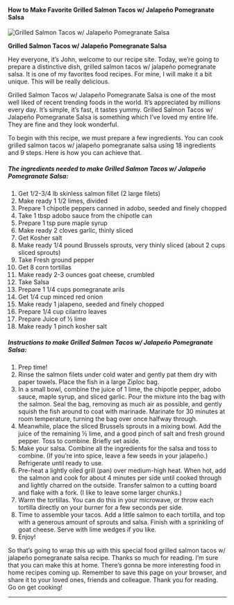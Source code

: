             

#### How to Make Favorite Grilled Salmon Tacos w/ Jalapeño Pomegranate Salsa

![Grilled Salmon Tacos w/ Jalapeño Pomegranate Salsa](https://img-global.cpcdn.com/recipes/5d50b38e80cd1627/751x532cq70/grilled-salmon-tacos-w-jalapeno-pomegranate-salsa-recipe-main-photo.jpg)

**Grilled Salmon Tacos w/ Jalapeño Pomegranate Salsa**

Hey everyone, it’s John, welcome to our recipe site. Today, we’re going to prepare a distinctive dish, grilled salmon tacos w/ jalapeño pomegranate salsa. It is one of my favorites food recipes. For mine, I will make it a bit unique. This will be really delicious.

Grilled Salmon Tacos w/ Jalapeño Pomegranate Salsa is one of the most well liked of recent trending foods in the world. It’s appreciated by millions every day. It’s simple, it’s fast, it tastes yummy. Grilled Salmon Tacos w/ Jalapeño Pomegranate Salsa is something which I’ve loved my entire life. They are fine and they look wonderful.

To begin with this recipe, we must prepare a few ingredients. You can cook grilled salmon tacos w/ jalapeño pomegranate salsa using 18 ingredients and 9 steps. Here is how you can achieve that.

##### The ingredients needed to make Grilled Salmon Tacos w/ Jalapeño Pomegranate Salsa:

1.  Get 1/2-3/4 lb skinless salmon fillet (2 large filets)
2.  Make ready 1 1/2 limes, divided
3.  Prepare 1 chipotle peppers canned in adobo, seeded and finely chopped
4.  Take 1 tbsp adobo sauce from the chipotle can
5.  Prepare 1 tsp pure maple syrup
6.  Make ready 2 cloves garlic, thinly sliced
7.  Get Kosher salt
8.  Make ready 1/4 pound Brussels sprouts, very thinly sliced (about 2 cups sliced sprouts)
9.  Take Fresh ground pepper
10.  Get 8 corn tortillas
11.  Make ready 2-3 ounces goat cheese, crumbled
12.  Take Salsa
13.  Prepare 1 1/4 cups pomegranate arils
14.  Get 1/4 cup minced red onion
15.  Make ready 1 jalapeno, seeded and finely chopped
16.  Prepare 1/4 cup cilantro leaves
17.  Prepare Juice of ½ lime
18.  Make ready 1 pinch kosher salt

##### Instructions to make Grilled Salmon Tacos w/ Jalapeño Pomegranate Salsa:

1.  Prep time!
2.  Rinse the salmon filets under cold water and gently pat them dry with paper towels. Place the fish in a large Ziploc bag.
3.  In a small bowl, combine the juice of 1 lime, the chipotle pepper, adobo sauce, maple syrup, and sliced garlic. Pour the mixture into the bag with the salmon. Seal the bag, removing as much air as possible, and gently squish the fish around to coat with marinade. Marinate for 30 minutes at room temperature, turning the bag over once halfway through.
4.  Meanwhile, place the sliced Brussels sprouts in a mixing bowl. Add the juice of the remaining ½ lime, and a good pinch of salt and fresh ground pepper. Toss to combine. Briefly set aside.
5.  Make your salsa. Combine all the ingredients for the salsa and toss to combine. (If you’re into spice, leave a few seeds in your jalapeño.) Refrigerate until ready to use.
6.  Pre-heat a lightly oiled grill (pan) over medium-high heat. When hot, add the salmon and cook for about 4 minutes per side until cooked through and lightly charred on the outside. Transfer salmon to a cutting board and flake with a fork. (I like to leave some larger chunks.)
7.  Warm the tortillas. You can do this in your microwave, or throw each tortilla directly on your burner for a few seconds per side.
8.  Time to assemble your tacos. Add a little salmon to each tortilla, and top with a generous amount of sprouts and salsa. Finish with a sprinkling of goat cheese. Serve with lime wedges if you like.
9.  Enjoy!

So that’s going to wrap this up with this special food grilled salmon tacos w/ jalapeño pomegranate salsa recipe. Thanks so much for reading. I’m sure that you can make this at home. There’s gonna be more interesting food in home recipes coming up. Remember to save this page on your browser, and share it to your loved ones, friends and colleague. Thank you for reading. Go on get cooking!

* * *